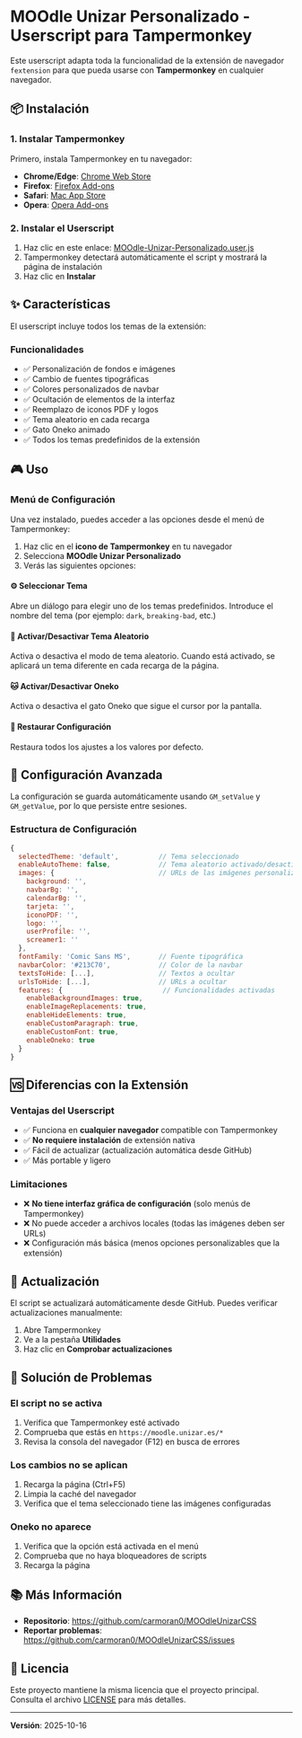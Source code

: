 # MOOdle Unizar Personalizado - Userscript para Tampermonkey

Este userscript adapta toda la funcionalidad de la extensión de navegador `fextension` para que pueda usarse con **Tampermonkey** en cualquier navegador.

## 📦 Instalación

### 1. Instalar Tampermonkey

Primero, instala Tampermonkey en tu navegador:
- **Chrome/Edge**: [Chrome Web Store](https://chrome.google.com/webstore/detail/tampermonkey/dhdgffkkebhmkfjojejmpbldmpobfkfo)
- **Firefox**: [Firefox Add-ons](https://addons.mozilla.org/es/firefox/addon/tampermonkey/)
- **Safari**: [Mac App Store](https://apps.apple.com/us/app/tampermonkey/id1482490089)
- **Opera**: [Opera Add-ons](https://addons.opera.com/es/extensions/details/tampermonkey-beta/)

### 2. Instalar el Userscript

1. Haz clic en este enlace: [MOOdle-Unizar-Personalizado.user.js](https://raw.githubusercontent.com/carmoran0/MOOdleUnizarCSS/refs/heads/main/MOOdle-Unizar-Personalizado.user.js)
2. Tampermonkey detectará automáticamente el script y mostrará la página de instalación
3. Haz clic en **Instalar**

## ✨ Características

El userscript incluye todos los temas de la extensión:


### Funcionalidades

- ✅ Personalización de fondos e imágenes
- ✅ Cambio de fuentes tipográficas
- ✅ Colores personalizados de navbar
- ✅ Ocultación de elementos de la interfaz
- ✅ Reemplazo de iconos PDF y logos
- ✅ Tema aleatorio en cada recarga
- ✅ Gato Oneko animado
- ✅ Todos los temas predefinidos de la extensión

## 🎮 Uso

### Menú de Configuración

Una vez instalado, puedes acceder a las opciones desde el menú de Tampermonkey:

1. Haz clic en el **icono de Tampermonkey** en tu navegador
2. Selecciona **MOOdle Unizar Personalizado**
3. Verás las siguientes opciones:

#### ⚙️ Seleccionar Tema
Abre un diálogo para elegir uno de los temas predefinidos. Introduce el nombre del tema (por ejemplo: `dark`, `breaking-bad`, etc.)

#### 🎲 Activar/Desactivar Tema Aleatorio
Activa o desactiva el modo de tema aleatorio. Cuando está activado, se aplicará un tema diferente en cada recarga de la página.

#### 🐱 Activar/Desactivar Oneko
Activa o desactiva el gato Oneko que sigue el cursor por la pantalla.

#### 🔄 Restaurar Configuración
Restaura todos los ajustes a los valores por defecto.

## 🔧 Configuración Avanzada

La configuración se guarda automáticamente usando `GM_setValue` y `GM_getValue`, por lo que persiste entre sesiones.

### Estructura de Configuración

```javascript
{
  selectedTheme: 'default',          // Tema seleccionado
  enableAutoTheme: false,            // Tema aleatorio activado/desactivado
  images: {                          // URLs de las imágenes personalizadas
    background: '',
    navbarBg: '',
    calendarBg: '',
    tarjeta: '',
    iconoPDF: '',
    logo: '',
    userProfile: '',
    screamer1: ''
  },
  fontFamily: 'Comic Sans MS',       // Fuente tipográfica
  navbarColor: '#213C70',            // Color de la navbar
  textsToHide: [...],                // Textos a ocultar
  urlsToHide: [...],                 // URLs a ocultar
  features: {                         // Funcionalidades activadas
    enableBackgroundImages: true,
    enableImageReplacements: true,
    enableHideElements: true,
    enableCustomParagraph: true,
    enableCustomFont: true,
    enableOneko: true
  }
}
```

## 🆚 Diferencias con la Extensión

### Ventajas del Userscript

- ✅ Funciona en **cualquier navegador** compatible con Tampermonkey
- ✅ **No requiere instalación** de extensión nativa
- ✅ Fácil de actualizar (actualización automática desde GitHub)
- ✅ Más portable y ligero

### Limitaciones

- ❌ **No tiene interfaz gráfica de configuración** (solo menús de Tampermonkey)
- ❌ No puede acceder a archivos locales (todas las imágenes deben ser URLs)
- ❌ Configuración más básica (menos opciones personalizables que la extensión)

## 📝 Actualización

El script se actualizará automáticamente desde GitHub. Puedes verificar actualizaciones manualmente:

1. Abre Tampermonkey
2. Ve a la pestaña **Utilidades**
3. Haz clic en **Comprobar actualizaciones**

## 🐛 Solución de Problemas

### El script no se activa

1. Verifica que Tampermonkey esté activado
2. Comprueba que estás en `https://moodle.unizar.es/*`
3. Revisa la consola del navegador (F12) en busca de errores

### Los cambios no se aplican

1. Recarga la página (Ctrl+F5)
2. Limpia la caché del navegador
3. Verifica que el tema seleccionado tiene las imágenes configuradas

### Oneko no aparece

1. Verifica que la opción está activada en el menú
2. Comprueba que no haya bloqueadores de scripts
3. Recarga la página

## 📚 Más Información

- **Repositorio**: https://github.com/carmoran0/MOOdleUnizarCSS
- **Reportar problemas**: https://github.com/carmoran0/MOOdleUnizarCSS/issues

## 📄 Licencia

Este proyecto mantiene la misma licencia que el proyecto principal. Consulta el archivo [LICENSE](./LICENSE) para más detalles.

---
  
**Versión**: 2025-10-16
